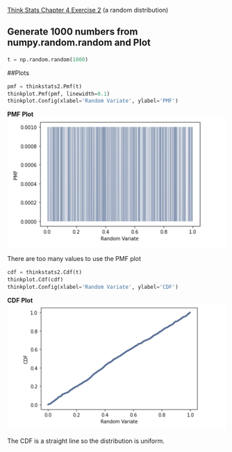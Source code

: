 [Think Stats Chapter 4 Exercise 2](http://greenteapress.com/thinkstats2/html/thinkstats2005.html#toc41) (a random distribution)

Generate 1000 numbers from numpy.random.random and Plot
------------

```python
t = np.random.random(1000)
```
##Plots
```python
pmf = thinkstats2.Pmf(t)
thinkplot.Pmf(pmf, linewidth=0.1)
thinkplot.Config(xlabel='Random Variate', ylabel='PMF')
```
**PMF Plot**
![PMF_plot](PMF_plot.png)

There are too many values to use the PMF plot

```python
cdf = thinkstats2.Cdf(t)
thinkplot.Cdf(cdf)
thinkplot.Config(xlabel='Random Variate', ylabel='CDF')
```
**CDF Plot**
![CDF_plot](CDF_plot.png)

The CDF is a straight line so the distribution is uniform.
